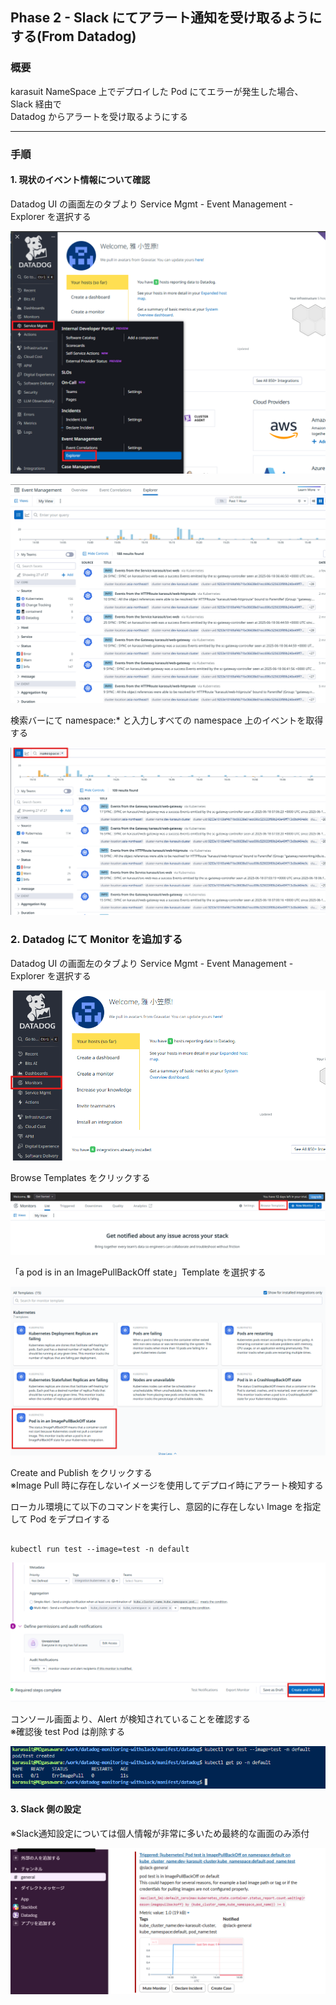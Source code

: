 ## Phase 2 - Slack にてアラート通知を受け取るようにする(From Datadog)

### 概要

karasuit NameSpace 上でデプロイした Pod にてエラーが発生した場合、Slack 経由で  
Datadog からアラートを受け取るようにする

---

### 手順

#### 1. 現状のイベント情報について確認

Datadog UI の画面左のタブより Service Mgmt - Event Management - Explorer を選択する

![Datadog画面](picture/Phase2-1-1.png)

![イベント画面](picture/Phase2-1-2.png)

検索バーにて namespace:\* と入力しすべての namespace 上のイベントを取得する

![イベント画面2](picture/Phase2-1-3.png)

### 2. Datadog にて Monitor を追加する

Datadog UI の画面左のタブより Service Mgmt - Event Management - Explorer を選択する

![モニタリング画面](picture/Phase2-2-1.png)

Browse Templates をクリックする

![モニタリング画面2](picture/Phase2-2-2.png)

「a pod is in an ImagePullBackOff state」Template を選択する

![モニタリング画面3](picture/Phase2-2-3.png)

Create and Publish をクリックする  
※Image Pull 時に存在しないイメージを使用してデプロイ時にアラート検知する

ローカル環境にて以下のコマンドを実行し、意図的に存在しない Image を指定して Pod をデプロイする

<pre><code>
kubectl run test --image=test -n default
</code></pre>

![デプロイ失敗画面](picture/Phase2-2-4.png)

コンソール画面より、Alert が検知されていることを確認する  
※確認後 test Pod は削除する

![アラート画面](picture/Phase2-2-5.png)

#### 3. Slack 側の設定

※Slack通知設定については個人情報が非常に多いため最終的な画面のみ添付  

![Slack通知画面3](picture/Phase2-3-1.png)